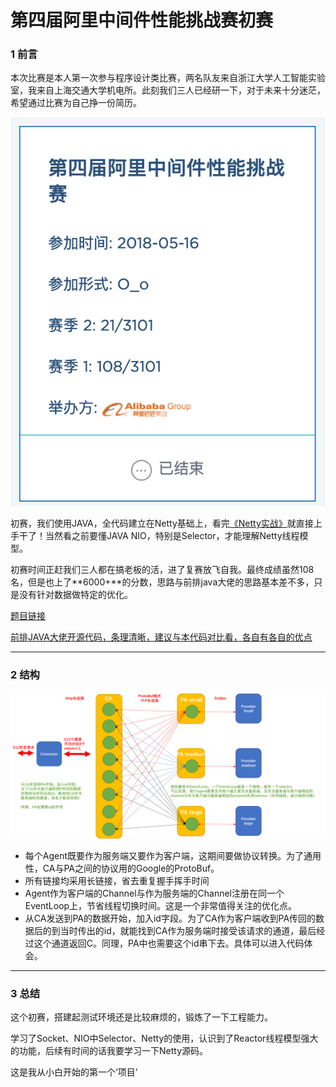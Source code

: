 # 第四届阿里中间件性能挑战赛初赛

### 1 前言

本次比赛是本人第一次参与程序设计类比赛，两名队友来自浙江大学人工智能实验室，我来自上海交通大学机电所。此刻我们三人已经研一下，对于未来十分迷茫，希望通过比赛为自己挣一份简历。

![image](https://github.com/Qiwc/Service-Mesh-Agent/blob/master/images/1.jpg)

初赛，我们使用JAVA，全代码建立在Netty基础上，看完[《Netty实战》](https://github.com/waylau/essential-netty-in-action)就直接上手干了！当然看之前要懂JAVA NIO，特别是Selector，才能理解Netty线程模型。

初赛时间正赶我们三人都在搞老板的活，进了复赛放飞自我。最终成绩虽然108名，但是也上了**6000+**的分数，思路与前排java大佬的思路基本差不多，只是没有针对数据做特定的优化。

[题目链接](https://code.aliyun.com/middlewarerace2018/docs?spm=5176.12281978.0.0.88f754ab9kdBzo&accounttraceid=b17ca8cc-a7c0-4ada-97fd-492470b5fe8d)

[前排JAVA大佬开源代码，条理清晰，建议与本代码对比看，各自有各自的优点](https://www.cnkirito.moe/dubboMesh/)

------

### 2 结构

![image](https://github.com/Qiwc/Service-Mesh-Agent/blob/master/images/struct.png)

- 每个Agent既要作为服务端又要作为客户端，这期间要做协议转换。为了通用性，CA与PA之间的协议用的Google的ProtoBuf。
- 所有链接均采用长链接，省去重复握手挥手时间
- Agent作为客户端的Channel与作为服务端的Channel注册在同一个EventLoop上，节省线程切换时间。这是一个非常值得关注的优化点。
- 从CA发送到PA的数据开始，加入id字段。为了CA作为客户端收到PA传回的数据后的到当时传出的id，就能找到CA作为服务端时接受该请求的通道，最后经过这个通道返回C。同理，PA中也需要这个id串下去。具体可以进入代码体会。

------

### 3 总结

这个初赛，搭建起测试环境还是比较麻烦的，锻炼了一下工程能力。

学习了Socket、NIO中Selector、Netty的使用，认识到了Reactor线程模型强大的功能，后续有时间的话我要学习一下Netty源码。

这是我从小白开始的第一个‘项目’